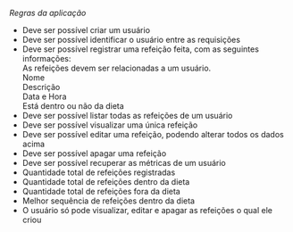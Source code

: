 *Regras da aplicação*

 - Deve ser possível criar um usuário <br/> 
 - Deve ser possível identificar o usuário entre as requisições<br/> 
 - Deve ser possível registrar uma refeição feita, com as seguintes informações:<br/> 
   As refeições devem ser relacionadas a um usuário.<br/> 
   Nome<br/> 
   Descrição<br/> 
   Data e Hora<br/> 
   Está dentro ou não da dieta<br/> 
 - Deve ser possível listar todas as refeições de um usuário<br/> 
 - Deve ser possível visualizar uma única refeição<br/> 
 - Deve ser possível editar uma refeição, podendo alterar todos os dados acima<br/> 
 - Deve ser possível apagar uma refeição<br/> 
 - Deve ser possível recuperar as métricas de um usuário<br/> 
 - Quantidade total de refeições registradas<br/> 
 - Quantidade total de refeições dentro da dieta<br/> 
 - Quantidade total de refeições fora da dieta<br/> 
 - Melhor sequência de refeições dentro da dieta<br/> 
 - O usuário só pode visualizar, editar e apagar as refeições o qual ele criou
